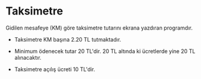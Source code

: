# Taksimetre

Gidilen mesafeye (KM) göre taksimetre tutarını ekrana yazdıran programdır.

- Taksimetre KM başına 2.20 TL tutmaktadır.

- Minimum ödenecek tutar 20 TL'dir. 20 TL altında ki ücretlerde yine 20 TL alınacaktır.

- Taksimetre açılış ücreti 10 TL'dir.